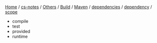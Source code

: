 [Home](https://mengxianbin.github.io) /
[cs-notes](https://mengxianbin.github.io/cs-notes/site) /
[Others](https://mengxianbin.github.io/cs-notes/site/Others) /
[Build](https://mengxianbin.github.io/cs-notes/site/Others/Build) /
[Maven](https://mengxianbin.github.io/cs-notes/site/Others/Build/Maven) /
[dependencies](https://mengxianbin.github.io/cs-notes/site/Others/Build/Maven/dependencies) /
[dependency](https://mengxianbin.github.io/cs-notes/site/Others/Build/Maven/dependencies/dependency) /
[scope](https://mengxianbin.github.io/cs-notes/site/Others/Build/Maven/dependencies/dependency/scope)

* compile
* test
* provided
* runtime